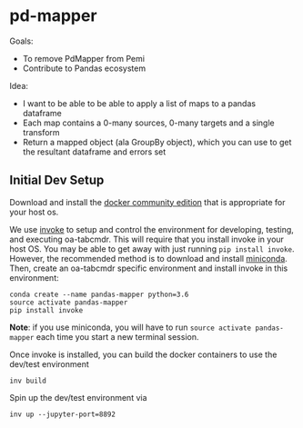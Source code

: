 # pd-mapper

Goals:
* To remove PdMapper from Pemi
* Contribute to Pandas ecosystem

Idea:
* I want to be able to be able to apply a list of maps to a pandas dataframe
* Each map contains a 0-many sources, 0-many targets and a single transform
* Return a mapped object (ala GroupBy object), which you can use to get the resultant dataframe and errors set


## Initial Dev Setup

Download and install the [docker community edition](https://www.docker.com/)
that is appropriate for your host os.

We use [invoke](http://www.pyinvoke.org/) to setup and control the environment
for developing, testing, and executing oa-tabcmdr.  This will require that you install
invoke in your host OS.  You may be able to get away with just running
`pip install invoke`.  However, the recommended method is to download and install
[miniconda](https://conda.io/miniconda.html).  Then, create an oa-tabcmdr specific
environment and install invoke in this environment:

```
conda create --name pandas-mapper python=3.6
source activate pandas-mapper
pip install invoke
```

**Note**: if you use miniconda, you will have to run `source activate pandas-mapper`
each time you start a new terminal session.

Once invoke is installed, you can build the docker containers to use the dev/test environment

```
inv build
```

Spin up the dev/test environment via

```
inv up --jupyter-port=8892
```
